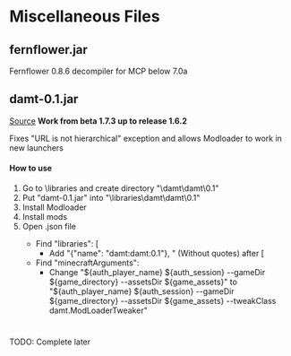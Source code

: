 # Miscellaneous Files
## fernflower.jar

Fernflower 0.8.6 decompiler for MCP below 7.0a

## damt-0.1.jar

[Source](https://www.minecraftforum.net/forums/mapping-and-modding-java-edition/minecraft-mods/mods-discussion/1291855-a-custom-tweaker-for-using-older-modloaders-in-the)
__Work from beta 1.7.3 up to release 1.6.2__

Fixes "URL is not hierarchical" exception and allows Modloader to work in new launchers

#### How to use

1. Go to <MC folder>\libraries and create directory "\damt\damt\0.1"
2. Put "damt-0.1.jar" into "<MC folder>\libraries\damt\damt\0.1"
1. Install Modloader
2. Install mods
3. Open <version>.json file
   - Find "libraries": \[
	 - Add "{"name": "damt:damt:0.1"}, " (Without quotes) after \[
   - Find "minecraftArguments":
     - Change "${auth_player_name} ${auth_session} --gameDir ${game_directory} --assetsDir ${game_assets}" to "${auth_player_name} ${auth_session} --gameDir ${game_directory} --assetsDir ${game_assets} --tweakClass damt.ModLoaderTweaker"

#

TODO: Complete later